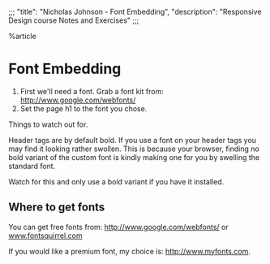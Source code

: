 ;;;
"title": "Nicholas Johnson - Font Embedding",
"description": "Responsive Design course Notes and Exercises"
;;;

%article


# Font Embedding

1. First we'll need a font. Grab a font kit from: http://www.google.com/webfonts/
2. Set the page h1 to the font you chose.

Things to watch out for.

Header tags are by default bold. If you use a font on your header tags you may find it looking rather swollen. This is because your browser, finding no bold variant of the custom font is kindly making one for you by swelling the standard font.

Watch for this and only use a bold variant if you have it installed.

## Where to get fonts

You can get free fonts from: http://www.google.com/webfonts/ or www.fontsquirrel.com

If you would like a premium font, my choice is: http://www.myfonts.com.
